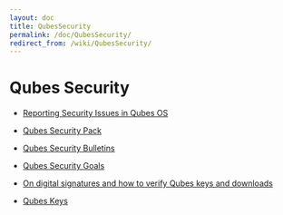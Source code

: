 ```yaml
---
layout: doc
title: QubesSecurity
permalink: /doc/QubesSecurity/
redirect_from: /wiki/QubesSecurity/
---
```


Qubes Security
==============

-   [Reporting Security Issues in Qubes OS](/doc/SecurityPage)
-   [Qubes Security Pack](/doc/SecurityPack)
-   [Qubes Security Bulletins](/doc/SecurityBulletins)
-   [Qubes Security Goals](/doc/SecurityGoals)
-   [On digital signatures and how to verify Qubes keys and downloads](/doc/VerifyingSignatures)

-   [Qubes Keys](http://keys.qubes-os.org/keys/)

